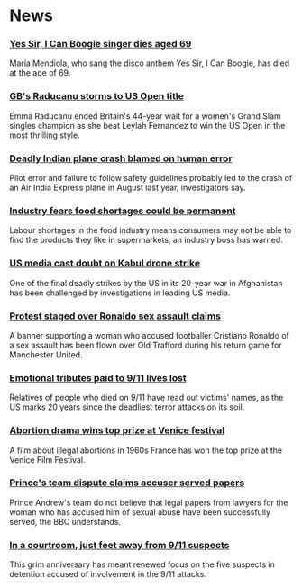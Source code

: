 # News
### [Yes Sir, I Can Boogie singer dies aged 69](https://www.bbc.com/news/entertainment-arts-58533613)
María Mendiola, who sang the disco anthem Yes Sir, I Can Boogie, has died at the age of 69.
### [GB's Raducanu storms to US Open title](https://www.bbc.com/sport/tennis/58533341)
Emma Raducanu ended Britain's 44-year wait for a women's Grand Slam singles champion as she beat Leylah Fernandez to win the US Open in the most thrilling style.
### [Deadly Indian plane crash blamed on human error](https://www.bbc.com/news/world-asia-india-58532514)
Pilot error and failure to follow safety guidelines probably led to the crash of an Air India Express plane in August last year, investigators say.
### [Industry fears food shortages could be permanent](https://www.bbc.com/news/business-58519997)
Labour shortages in the food industry means consumers may not be able to find the products they like in supermarkets, an industry boss has warned. 
### [US media cast doubt on Kabul drone strike](https://www.bbc.com/news/world-us-canada-58527989)
One of the final deadly strikes by the US in its 20-year war in Afghanistan has been challenged by investigations in leading US media.
### [Protest staged over Ronaldo sex assault claims](https://www.bbc.com/news/uk-england-manchester-58528893)
A banner supporting a woman who accused footballer Cristiano Ronaldo of a sex assault has been flown over Old Trafford during his return game for Manchester United.
### [Emotional tributes paid to 9/11 lives lost](https://www.bbc.com/news/world-us-canada-58530073)
Relatives of people who died on 9/11 have read out victims' names, as the US marks 20 years since the deadliest terror attacks on its soil.
### [Abortion drama wins top prize at Venice festival](https://www.bbc.com/news/entertainment-arts-58533531)
A film about illegal abortions in 1960s France has won the top prize at the Venice Film Festival.
### [Prince's team dispute claims accuser served papers](https://www.bbc.com/news/uk-58527909)
Prince Andrew's team do not believe that legal papers from lawyers for the woman who has accused him of sexual abuse have been successfully served, the BBC understands.
### [In a courtroom, just feet away from 9/11 suspects](https://www.bbc.com/news/world-latin-america-58527700)
This grim anniversary has meant renewed focus on the five suspects in detention accused of involvement in the 9/11 attacks.
